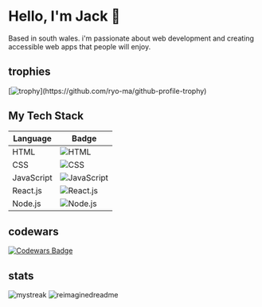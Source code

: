 # Hello, I'm Jack 👋

Based in south wales. i'm passionate about web development and creating accessible web apps that people will enjoy.

## trophies

[![trophy](https://github-profile-trophy.vercel.app/?username=jackl92&theme=juicyfresh&no-bg=true")](https://github.com/ryo-ma/github-profile-trophy)

## My Tech Stack

| Language       | Badge                                                                                         |
| -------------- | --------------------------------------------------------------------------------------------- |
| HTML           | ![HTML](https://img.shields.io/badge/-HTML-orange?style=flat-square&logo=html5&logoColor=white) |
| CSS            | ![CSS](https://img.shields.io/badge/-CSS-blue?style=flat-square&logo=css3&logoColor=white)      |
| JavaScript     | ![JavaScript](https://img.shields.io/badge/-JavaScript-yellow?style=flat-square&logo=javascript&logoColor=white) |
| React.js       | ![React.js](https://img.shields.io/badge/-React.js-blue?style=flat-square&logo=react&logoColor=white) |
| Node.js        | ![Node.js](https://img.shields.io/badge/-Node.js-green?style=flat-square&logo=node.js&logoColor=white) |

## codewars

[![Codewars Badge](https://www.codewars.com/users/jackl92/badges/large)](https://www.codewars.com/users/jackl92)

## stats

<img src="https://github-readme-streak-stats.herokuapp.com/?user=jackl92&theme=tokyonight" alt="mystreak"/>
<img src="https://myreadme.vercel.app/api/embed/jackl92?panels=userstatistics,commitgraph" alt="reimaginedreadme" />
